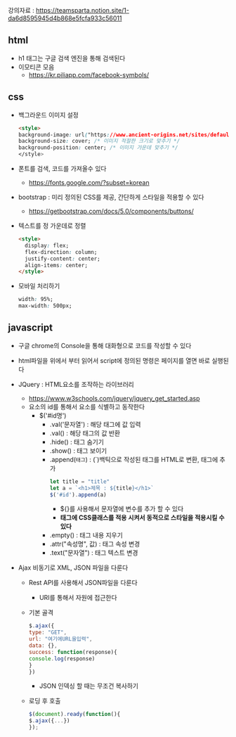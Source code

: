  강의자료 : https://teamsparta.notion.site/1-da6d8595945d4b868e5fcfa933c56011

## html
- h1 태그는 구글 검색 엔진을 통해 검색된다
- 이모티콘 모음
  - https://kr.piliapp.com/facebook-symbols/

## css
- 백그라운드 이미지 설정
    ```html
    <style>
    background-image: url("https://www.ancient-origins.net/sites/default/files/field/image/Agesilaus-II-cover.jpg");
    background-size: cover; /* 이미지 적절한 크기로 맞추기 */
    background-position: center; /* 이미지 가운데 맞추기 */
    </style>
    ```

- 폰트를 검색, 코드를 가져올수 있다
  - https://fonts.google.com/?subset=korean
    
- bootstrap : 미리 정의된 CSS를 제공, 간단하게 스타일을 적용할 수 있다
  - https://getbootstrap.com/docs/5.0/components/buttons/

- 텍스트를 정 가운데로 정렬
  ```html
  <style>
    display: flex;
    flex-direction: column;
    justify-content: center;
    align-items: center;
  </style>
  ```
  
- 모바일 처리하기
  ```css
  width: 95%; 
  max-width: 500px;
  ```
  
## javascript
- 구글 chrome의 Console을 통해 대화형으로 코드를 작성할 수 있다
- html파일을 위에서 부터 읽어서 script에 정의된 명령은 페이지를 열면 바로 실행된다
- JQuery : HTML요소를 조작하는 라이브러리
  - https://www.w3schools.com/jquery/jquery_get_started.asp
  - 요소의 id를 통해서 요소를 식별하고 동작한다
    - $('#id명')
      - .val('문자열') : 해당 태그에 값 입력
      - .val() : 해당 태그의 값 반환
      - .hide() : 태그 숨기기
      - .show() : 태그 보이기
      - .append(`태그`) : (`)백틱으로 작성된 태그를 HTML로 변환, 태그에 추가
        ```js
        let title = "title"
        let a = `<h1>제목 : ${title}</h1>`
        $('#id').append(a)
        ```
        - ${}를 사용해서 문자열에 변수를 추가 할 수 있다
        - **태그에 CSS클래스를 적용 시켜서 동적으로 스타일을 적용시킬 수 있다**
      - .empty() : 태그 내용 지우기
      - .attr("속성명", 값) : 태그 속성 변경
      - .text("문자열") : 태그 텍스트 변경
  

- Ajax 비동기로 XML, JSON 파일을 다룬다
  - Rest API를 사용해서 JSON파일을 다룬다
    - URI를 통해서 자원에 접근한다
    
  - 기본 골격
    ```js
    $.ajax({
    type: "GET",
    url: "여기에URL을입력",
    data: {},
    success: function(response){
    console.log(response)
    }
    })
    ``` 
    - JSON 인덱싱 할 때는 무조건 복사하기
  
  - 로딩 후 호출
    ```js
    $(document).ready(function(){
    $.ajax({...})
    });
    ```